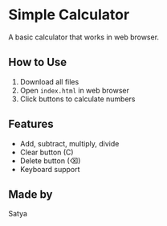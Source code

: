 # Simple Calculator

A basic calculator that works in web browser.

## How to Use
1. Download all files
2. Open `index.html` in web browser
3. Click buttons to calculate numbers

## Features
- Add, subtract, multiply, divide
- Clear button (C)
- Delete button (⌫)
- Keyboard support

## Made by
Satya
